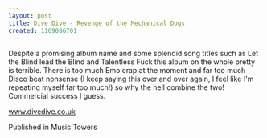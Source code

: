 ```yaml
---
layout: post
title: Dive Dive - Revenge of the Mechanical Dogs
created: 1169086701
---
```

Despite a promising album name and some splendid song titles such as Let the Blind lead the Blind and Talentless Fuck this album on the whole pretty is terrible. There is too much Emo crap at the moment and far too much Disco beat nonsense (I keep saying this over and over again, I feel like I'm repeating myself far too much!) so why the hell combine the two! Commercial success I guess.

<a href='http://www.divedive.co.uk' target='_blank'>www.divedive.co.uk</a>


Published in Music Towers

